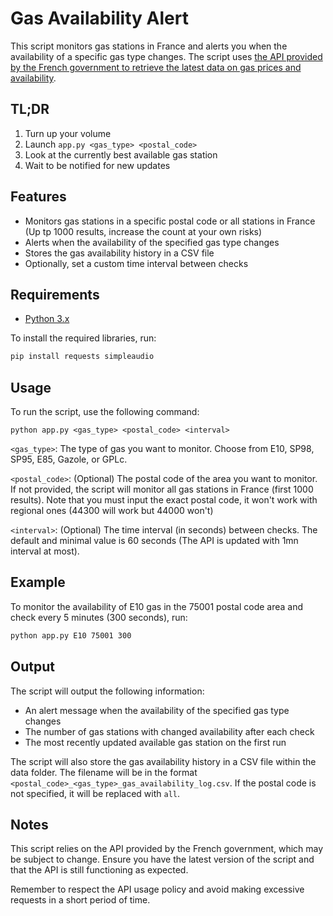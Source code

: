 # Gas Availability Alert
This script monitors gas stations in France and alerts you when the availability of a specific gas type changes. The script uses [the API provided by the French government to retrieve the latest data on gas prices and availability](https://data.economie.gouv.fr/explore/dataset/prix-des-carburants-en-france-flux-instantane-v2/information).

## TL;DR
1. Turn up your volume
2. Launch `app.py <gas_type> <postal_code>`
3. Look at the currently best available gas station
4. Wait to be notified for new updates

## Features
- Monitors gas stations in a specific postal code or all stations in France (Up tp 1000 results, increase the count at your own risks)
- Alerts when the availability of the specified gas type changes
- Stores the gas availability history in a CSV file
- Optionally, set a custom time interval between checks
## Requirements
- [Python 3.x](https://www.python.org/downloads/)

To install the required libraries, run:

```bash
pip install requests simpleaudio
```
## Usage
To run the script, use the following command:

```
python app.py <gas_type> <postal_code> <interval>
```
`<gas_type>`: The type of gas you want to monitor. Choose from E10, SP98, SP95, E85, Gazole, or GPLc.

`<postal_code>`: (Optional) The postal code of the area you want to monitor. If not provided, the script will monitor all gas stations in France (first 1000 results). Note that you must input the exact postal code, it won't work with regional ones (44300 will work but 44000 won't)

`<interval>`: (Optional) The time interval (in seconds) between checks. The default and minimal value is 60 seconds (The API is updated with 1mn interval at most).

## Example
To monitor the availability of E10 gas in the 75001 postal code area and check every 5 minutes (300 seconds), run:

```bash
python app.py E10 75001 300
```
## Output
The script will output the following information:

- An alert message when the availability of the specified gas type changes
- The number of gas stations with changed availability after each check
- The most recently updated available gas station on the first run

The script will also store the gas availability history in a CSV file within the data folder. The filename will be in the format `<postal_code>_<gas_type>_gas_availability_log.csv`. If the postal code is not specified, it will be replaced with `all`.

## Notes
This script relies on the API provided by the French government, which may be subject to change. Ensure you have the latest version of the script and that the API is still functioning as expected.

Remember to respect the API usage policy and avoid making excessive requests in a short period of time.

